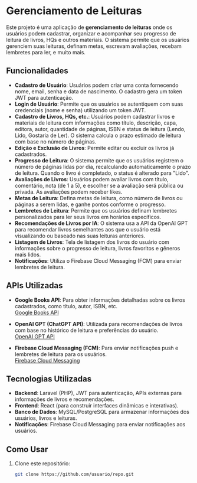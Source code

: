 # Gerenciamento de Leituras

Este projeto é uma aplicação de **gerenciamento de leituras** onde os usuários podem cadastrar, organizar e acompanhar seu progresso de leitura de livros, HQs e outros materiais. O sistema permite que os usuários gerenciem suas leituras, definam metas, escrevam avaliações, recebam lembretes para ler, e muito mais.

## Funcionalidades

- **Cadastro de Usuário**: Usuários podem criar uma conta fornecendo nome, email, senha e data de nascimento. O cadastro gera um token JWT para autenticação.
- **Login de Usuário**: Permite que os usuários se autentiquem com suas credenciais (nome e senha) utilizando um token JWT.
- **Cadastro de Livros, HQs, etc.**: Usuários podem cadastrar livros e materiais de leitura com informações como título, descrição, capa, editora, autor, quantidade de páginas, ISBN e status de leitura (Lendo, Lido, Gostaria de Ler). O sistema calcula o prazo estimado de leitura com base no número de páginas.
- **Edição e Exclusão de Livros**: Permite editar ou excluir os livros já cadastrados.
- **Progresso de Leitura**: O sistema permite que os usuários registrem o número de páginas lidas por dia, recalculando automaticamente o prazo de leitura. Quando o livro é completado, o status é alterado para "Lido".
- **Avaliações de Livros**: Usuários podem avaliar livros com título, comentário, nota (de 1 a 5), e escolher se a avaliação será pública ou privada. As avaliações podem receber likes.
- **Metas de Leitura**: Defina metas de leitura, como número de livros ou páginas a serem lidas, e ganhe pontos conforme o progresso.
- **Lembretes de Leitura**: Permite que os usuários definam lembretes personalizados para ler seus livros em horários específicos.
- **Recomendações de Livros por IA**: O sistema usa a API da OpenAI GPT para recomendar livros semelhantes aos que o usuário está visualizando ou baseado nas suas leituras anteriores.
- **Listagem de Livros**: Tela de listagem dos livros do usuário com informações sobre o progresso de leitura, livros favoritos e gêneros mais lidos.
- **Notificações**: Utiliza o Firebase Cloud Messaging (FCM) para enviar lembretes de leitura.

## APIs Utilizadas

- **Google Books API**: Para obter informações detalhadas sobre os livros cadastrados, como título, autor, ISBN, etc.  
[Google Books API](https://developers.google.com/books/docs/v1/using?hl=pt-br)
  
- **OpenAI GPT (ChatGPT API)**: Utilizada para recomendações de livros com base no histórico de leitura e preferências do usuário.  
[OpenAI GPT API](https://platform.openai.com/docs/overview)
  
- **Firebase Cloud Messaging (FCM)**: Para enviar notificações push e lembretes de leitura para os usuários.  
[Firebase Cloud Messaging](https://firebase.google.com/docs/cloud-messaging?hl=pt-br)

## Tecnologias Utilizadas

- **Backend**: Laravel (PHP), JWT para autenticação, APIs externas para informações de livros e recomendações.
- **Frontend**: React (para construir interfaces dinâmicas e interativas).
- **Banco de Dados**: MySQL/PostgreSQL para armazenar informações dos usuários, livros e leituras.
- **Notificações**: Firebase Cloud Messaging para enviar notificações aos usuários.

## Como Usar

1. Clone este repositório:
   ```bash
   git clone https://github.com/usuario/repo.git
